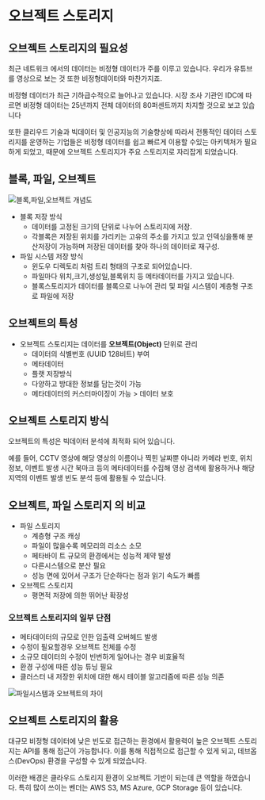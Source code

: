 # 오브젝트 스토리지

## 오브젝트 스토리지의 필요성

최근 네트워크 에서의 데이터는 비정형 데이터가 주를 이루고 있습니다. 우리가 유튜브를 영상으로 보는 것 또한 비정형데이터와 마찬가지죠.

비정형 데이터가 최근 기하급수적으로 늘어나고 있습니다. 시장 조사 기관인 IDC에 따르면 비정형 데이터는 25년까지 전체 데이터의 80퍼센트까지 차지할 것으로 보고 있습니다

또한 클리우드 기술과 빅데이터 및 인공지능의 기술향상에 따라서 전통적인 데이터 스토리지를 운영하는 기업들은 비정형 데이터를 쉽고 빠르게 이용할 수있는 아키텍처가 필요하게 되었고, 때문에 오브젝트 스토리지가 주요 스토리지로 자리잡게 되었습니다.

## 블록, 파일, 오브젝트

![블록,파일,오브젝트 개념도](https://s3.us-west-2.amazonaws.com/secure.notion-static.com/70918737-7e41-48e7-882e-d946c2159bea/blockfileobject.png?X-Amz-Algorithm=AWS4-HMAC-SHA256&X-Amz-Content-Sha256=UNSIGNED-PAYLOAD&X-Amz-Credential=AKIAT73L2G45EIPT3X45%2F20220630%2Fus-west-2%2Fs3%2Faws4_request&X-Amz-Date=20220630T113857Z&X-Amz-Expires=86400&X-Amz-Signature=b3dd501a0d542ee7efcbec7964062c0df973d655a2f1f8c8b0f857aa744a0f3c&X-Amz-SignedHeaders=host&response-content-disposition=filename%20%3D%22blockfileobject.png%22&x-id=GetObject)

- 블록 저장 방식
    - 데이터를 고정된 크기의 단위로 나누어 스토리지에 저장.
    - 각블록은 저장된 위치를 가리키는 고유의 주소를 가지고 있고 인덱싱을통해 분산저장이 가능하며 저장된 데이터를 찾아 하나의 데이터로 재구성.
- 파일 시스템 저장 방식
    - 윈도우 디렉토리 처럼 트리 형태의 구조로 되어있습니다.
    - 파일마다 위치,크기,생성일,블록위치 등 메타데이터를 가지고 있습니다.
    - 블록스토리지가 데이터를 블록으로 나누어 관리 및 파일 시스템이 계층형 구조로 파일에 저장

## 오브젝트의 특성

- 오브젝트 스토리지는 데이터를 **오브젝트(Object)** 단위로 관리
    - 데이터의 식별번호 (UUID 128비트) 부여
    - 메타데이터
    - 플랫 저장방식
    - 다양하고 방대한 정보를 담는것이 가능
    - 메타데이터의 커스터마이징이 가능 > 데이터 보호

## 오브젝트 스토리지 방식

오브젝트의 특성은 빅데이터 분석에 최적화 되어 있습니다.

예를 들어, CCTV 영상에 해당 영상의 이름이나 찍힌 날짜뿐 아니라 카메라 번호, 위치 정보, 이벤트 발생 시간 북마크 등의 메타데이터를 수집해 영상 검색에 활용하거나 해당 지역의 이벤트 발생 빈도 분석 등에 활용될 수 있습니다.

## 오브젝트, 파일 스토리지 의 비교

- 파일 스토리지
    - 계층형 구조 캐싱
    - 파일이 많을수록 메모리의 리소스 소모
    - 페타바이 트 규모의 환경에서는 성능적 제약 발생
    - 다른시스템으로 분산 필요
    - 성능 면에 있어서 구조가 단순하다는 점과 읽기 속도가 빠름
- 오브젝트 스토리지
    - 평면적 저장에 의한 뛰어난 확장성

### 오브젝트 스토리지의 일부 단점

- 메타데이터의 규모로 인한 입출력 오버헤드 발생
- 수정이 필요할경우 오브젝트 전체를 수정
- 소규모 데이터의 수정이 빈번하게 일어나는 경우 비효율적
- 환경 구성에 따른 성능 튜닝 필요
- 클러스터 내 저장한 위치에 대한 해시 테이블 알고리즘에 따른 성능 의존

![파일시스템과 오브젝트의 차이](https://s3.us-west-2.amazonaws.com/secure.notion-static.com/bc5ef8f5-2bf7-4b5d-92b4-58679b63620f/filesystemvsobject.png?X-Amz-Algorithm=AWS4-HMAC-SHA256&X-Amz-Content-Sha256=UNSIGNED-PAYLOAD&X-Amz-Credential=AKIAT73L2G45EIPT3X45%2F20220630%2Fus-west-2%2Fs3%2Faws4_request&X-Amz-Date=20220630T113842Z&X-Amz-Expires=86400&X-Amz-Signature=81ac7a4eb8f332a2d8c32e499903dbd38445e7e6a61456e130f1aeeb58d44feb&X-Amz-SignedHeaders=host&response-content-disposition=filename%20%3D%22filesystemvsobject.png%22&x-id=GetObject)

## 오브젝트 스토리지의 활용

대규모 비정형 데이터에 낮은 빈도로 접근하는 환경에서 활용력이 높은 오브젝트 스토리지는 API를 통해 접근이 가능합니다. 이를 통해 직접적으로 접근할 수 있게 되고, 데브옵스(DevOps) 환경을 구성할 수 있게 되었습니다.

이러한 배경은 클라우드 스토리지 환경이 오브젝트 기반이 되는데 큰 역할을 하였습니다. 특히 많이 쓰이는 벤더는 AWS S3, MS Azure, GCP Storage 등이 있습니다.